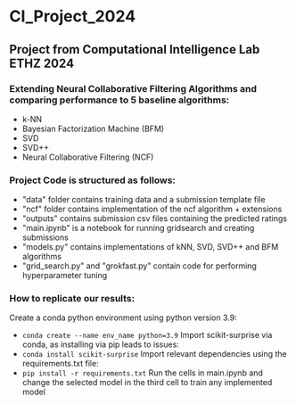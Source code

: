 # CI_Project_2024
## Project from Computational Intelligence Lab ETHZ 2024

### Extending Neural Collaborative Filtering Algorithms and comparing performance to 5 baseline algorithms:

- k-NN
- Bayesian Factorization Machine (BFM)
- SVD
- SVD++
- Neural Collaborative Filtering (NCF)


### Project Code is structured as follows:

- "data" folder contains training data and a submission template file
- "ncf" folder contains implementation of the ncf algorithm + extensions
- "outputs" contains submission csv files containing the predicted ratings
- "main.ipynb" is a notebook for running gridsearch and creating submissions
- "models.py" contains implementations of kNN, SVD, SVD++ and BFM algorithms
- "grid_search.py" and "grokfast.py" contain code for performing hyperparameter tuning

### How to replicate our results:

Create a conda python environment using python version 3.9:
- `conda create --name env_name python=3.9`
Import scikit-surprise via conda, as installing via pip leads to issues:
- `conda install scikit-surprise`
Import relevant dependencies using the requirements.txt file:
- `pip install -r requirements.txt`
Run the cells in main.ipynb and change the selected model in the third cell to train any implemented model



